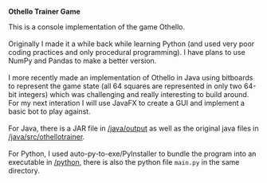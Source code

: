 **Othello Trainer Game**

This is a console implementation of the game Othello.
<br><br>
Originally I made it a while back while learning Python (and used very poor coding practices and only procedural programming). I have plans to use NumPy and Pandas to make a better version.
<br><br>
I more recently made an implementation of Othello in Java using bitboards to represent the game state (all 64 squares are represented in only two 64-bit integers) which was challenging and really interesting to build around. For my next interation I will use JavaFX to create a GUI and implement a basic bot to play against.
<br><br>
For Java, there is a JAR file in [/java/output](/java/output) as well as the original java files in [/java/src/othellotrainer](/java/src/othellotrainer).
<br><br>
For Python, I used auto-py-to-exe/PyInstaller to bundle the program into an executable in [/python](/python), there is also the python file `main.py` in the same directory.
